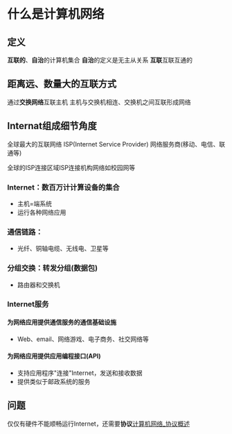 # 什么是计算机网络
## 定义
**互联的**、**自治**的计算机集合
**自治**的定义是无主从关系
**互联**互联互通的


## 距离远、数量大的互联方式
通过**交换网络**互联主机
主机与交换机相连、交换机之间互联形成网络

## Internat组成细节角度
全球最大的互联网络
ISP(Internet Service Provider)
网络服务商(移动、电信、联通等)

全球的ISP连接区域ISP连接机构网络如校园网等

### Internet：数百万计计算设备的集合
+ 主机=端系统
+ 运行各种网络应用

### 通信链路：
+ 光纤、铜轴电缆、无线电、卫星等

### 分组交换：转发分组(数据包)
+ 路由器和交换机
### Internet服务
#### 为网络应用提供通信服务的通信基础设施
+ Web、email、网络游戏、电子商务、社交网络等
#### 为网络应用提供应用编程接口(API)
+ 支持应用程序"连接"Internet，发送和接收数据
+ 提供类似于邮政系统的服务

## 问题
仅仅有硬件不能顺畅运行Internet，还需要**协议**[计算机网络_协议概述](计算机网络_协议概述.md)



























